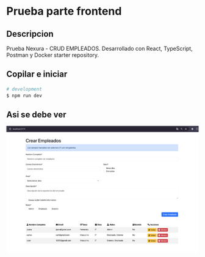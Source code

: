 # Prueba parte frontend

## Descripcion

Prueba Nexura - CRUD EMPLEADOS. Desarrollado con React, TypeScript, Postman y Docker starter repository.

## Copilar e iniciar

```bash
# development
$ npm run dev
```

## Asi se debe ver

![imagen con los vuelos disponibles](img/PantallaCrud.png)

